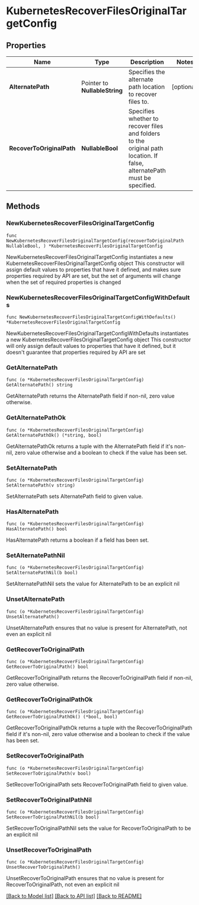 # KubernetesRecoverFilesOriginalTargetConfig

## Properties

Name | Type | Description | Notes
------------ | ------------- | ------------- | -------------
**AlternatePath** | Pointer to **NullableString** | Specifies the alternate path location to recover files to. | [optional] 
**RecoverToOriginalPath** | **NullableBool** | Specifies whether to recover files and folders to the original path location. If false, alternatePath must be specified. | 

## Methods

### NewKubernetesRecoverFilesOriginalTargetConfig

`func NewKubernetesRecoverFilesOriginalTargetConfig(recoverToOriginalPath NullableBool, ) *KubernetesRecoverFilesOriginalTargetConfig`

NewKubernetesRecoverFilesOriginalTargetConfig instantiates a new KubernetesRecoverFilesOriginalTargetConfig object
This constructor will assign default values to properties that have it defined,
and makes sure properties required by API are set, but the set of arguments
will change when the set of required properties is changed

### NewKubernetesRecoverFilesOriginalTargetConfigWithDefaults

`func NewKubernetesRecoverFilesOriginalTargetConfigWithDefaults() *KubernetesRecoverFilesOriginalTargetConfig`

NewKubernetesRecoverFilesOriginalTargetConfigWithDefaults instantiates a new KubernetesRecoverFilesOriginalTargetConfig object
This constructor will only assign default values to properties that have it defined,
but it doesn't guarantee that properties required by API are set

### GetAlternatePath

`func (o *KubernetesRecoverFilesOriginalTargetConfig) GetAlternatePath() string`

GetAlternatePath returns the AlternatePath field if non-nil, zero value otherwise.

### GetAlternatePathOk

`func (o *KubernetesRecoverFilesOriginalTargetConfig) GetAlternatePathOk() (*string, bool)`

GetAlternatePathOk returns a tuple with the AlternatePath field if it's non-nil, zero value otherwise
and a boolean to check if the value has been set.

### SetAlternatePath

`func (o *KubernetesRecoverFilesOriginalTargetConfig) SetAlternatePath(v string)`

SetAlternatePath sets AlternatePath field to given value.

### HasAlternatePath

`func (o *KubernetesRecoverFilesOriginalTargetConfig) HasAlternatePath() bool`

HasAlternatePath returns a boolean if a field has been set.

### SetAlternatePathNil

`func (o *KubernetesRecoverFilesOriginalTargetConfig) SetAlternatePathNil(b bool)`

 SetAlternatePathNil sets the value for AlternatePath to be an explicit nil

### UnsetAlternatePath
`func (o *KubernetesRecoverFilesOriginalTargetConfig) UnsetAlternatePath()`

UnsetAlternatePath ensures that no value is present for AlternatePath, not even an explicit nil
### GetRecoverToOriginalPath

`func (o *KubernetesRecoverFilesOriginalTargetConfig) GetRecoverToOriginalPath() bool`

GetRecoverToOriginalPath returns the RecoverToOriginalPath field if non-nil, zero value otherwise.

### GetRecoverToOriginalPathOk

`func (o *KubernetesRecoverFilesOriginalTargetConfig) GetRecoverToOriginalPathOk() (*bool, bool)`

GetRecoverToOriginalPathOk returns a tuple with the RecoverToOriginalPath field if it's non-nil, zero value otherwise
and a boolean to check if the value has been set.

### SetRecoverToOriginalPath

`func (o *KubernetesRecoverFilesOriginalTargetConfig) SetRecoverToOriginalPath(v bool)`

SetRecoverToOriginalPath sets RecoverToOriginalPath field to given value.


### SetRecoverToOriginalPathNil

`func (o *KubernetesRecoverFilesOriginalTargetConfig) SetRecoverToOriginalPathNil(b bool)`

 SetRecoverToOriginalPathNil sets the value for RecoverToOriginalPath to be an explicit nil

### UnsetRecoverToOriginalPath
`func (o *KubernetesRecoverFilesOriginalTargetConfig) UnsetRecoverToOriginalPath()`

UnsetRecoverToOriginalPath ensures that no value is present for RecoverToOriginalPath, not even an explicit nil

[[Back to Model list]](../README.md#documentation-for-models) [[Back to API list]](../README.md#documentation-for-api-endpoints) [[Back to README]](../README.md)


